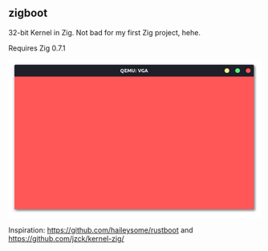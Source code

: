 ## zigboot

32-bit Kernel in Zig. Not bad for my first Zig project, hehe.

Requires Zig 0.7.1

![](showcase.png)

Inspiration: https://github.com/haileysome/rustboot and https://github.com/jzck/kernel-zig/
